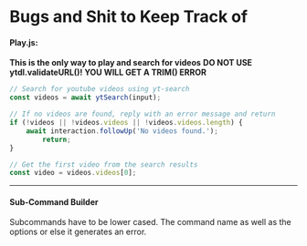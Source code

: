 # Bugs and Shit to Keep Track of

#### Play.js:

**This is the only way to play and search for videos**
**DO NOT USE ytdl.validateURL()!  YOU WILL GET A TRIM() ERROR**

```js
// Search for youtube videos using yt-search
const videos = await ytSearch(input);

// If no videos are found, reply with an error message and return
if (!videos || !videos.videos || !videos.videos.length) {
	await interaction.followUp('No videos found.');
        return;
}

// Get the first video from the search results
const video = videos.videos[0];
```

---

#### Sub-Command Builder

Subcommands have to be lower cased.  The command name as well as the options or else it generates an error.
